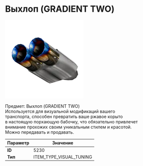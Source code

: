 # Выхлоп (GRADIENT TWO)

![Item Image](../img/5230.webp?raw=true)

Предмет: Выхлоп (GRADIENT TWO)<br>Используется для визуальной модификаций вашего<br>транспорта, способен превратить ваше ржавое корыто<br>в настоящую порхающую бабочку, что обязательно привлечет<br>внимание прохожих своим уникальным стилем и красотой.<br>Можно передавать и продавать.


| Параметр | Значение |
|----------|----------|
| **ID** | 5230 |
| **Тип** | ITEM_TYPE_VISUAL_TUNING |


